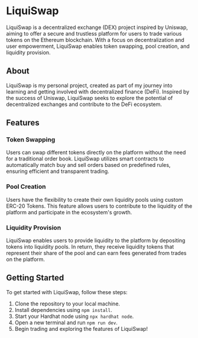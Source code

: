 # LiquiSwap

LiquiSwap is a decentralized exchange (DEX) project inspired by Uniswap, aiming to offer a secure and trustless platform for users to trade various tokens on the Ethereum blockchain. With a focus on decentralization and user empowerment, LiquiSwap enables token swapping, pool creation, and liquidity provision.

## About

LiquiSwap is my personal project, created as part of my journey into learning and getting involved with decentralized finance (DeFi). Inspired by the success of Uniswap, LiquiSwap seeks to explore the potential of decentralized exchanges and contribute to the DeFi ecosystem.

## Features

### Token Swapping

Users can swap different tokens directly on the platform without the need for a traditional order book. LiquiSwap utilizes smart contracts to automatically match buy and sell orders based on predefined rules, ensuring efficient and transparent trading.

### Pool Creation

Users have the flexibility to create their own liquidity pools using custom ERC-20 Tokens. This feature allows users to contribute to the liquidity of the platform and participate in the ecosystem's growth.

### Liquidity Provision

LiquiSwap enables users to provide liquidity to the platform by depositing tokens into liquidity pools. In return, they receive liquidity tokens that represent their share of the pool and can earn fees generated from trades on the platform.


## Getting Started

To get started with LiquiSwap, follow these steps:

1. Clone the repository to your local machine.
2. Install dependencies using `npm install`.
3. Start your Hardhat node using `npx hardhat node`.
4. Open a new terminal and run `npm run dev`.
5. Begin trading and exploring the features of LiquiSwap!
